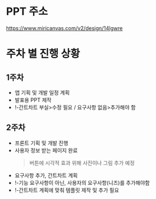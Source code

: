 # PPT 주소
https://www.miricanvas.com/v2/design/14lgwre

# 주차 별 진행 상황
## 1주차
* 앱 기획 및 개발 일정 계획
* 발표용 PPT 제작
* !-간트차트 부실>수정 필요 / 요구사항 없음>추가해야 함

## 2주차
* 프론트 기획 및 개발 진행
* 사용자 정보 받는 페이지 완료
  > 버튼에 시각적 효과 위해 사진이나 그림 추가 예정
* 요구사항 추가, 간트차트 계획
* !-기능 요구사항이 아닌, 사용자의 요구사항(니즈)를 추가해야함
* !-간트차트 계획에 맞춰 템플릿 제작 및 추가 필요
